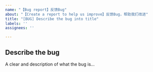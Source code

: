 ```yaml
---
name: "【Bug report】反馈Bug"
about: "【Create a report to help us improve】反馈Bug，帮助我们改进"
title: "[BUG] Describe the bug into title"
labels: ''
assignees: ''

---
```


## Describe the bug
A clear and description of what the bug is...
